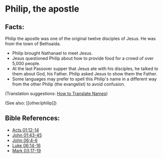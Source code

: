 # Philip, the apostle #

## Facts: ##

Philip the apostle was one of the original twelve disciples of Jesus. He was from the town of Bethsaida.

* Philip brought Nathanael to meet Jesus.
* Jesus questioned Philip about how to provide food for a crowd of over 5,000 people.
* At the last Passover supper that Jesus ate with his disciples, he talked to them about God, his Father. Philip asked Jesus to show them the Father.
* Some languages may prefer to spell this Philip's name in a different way from the other Philip (the evangelist) to avoid confusion.

(Translation suggestions: [How to Translate Names](en/ta-vol1/translate/man/translate-names))

(See also: [[other/philip]])

## Bible References: ##

* [Acts 01:12-14](en/tn/act/help/01/12)
* [John 01:43-45](en/tn/jhn/help/01/43)
* [John 06:4-6](en/tn/jhn/help/06/04)
* [Luke 06:14-16](en/tn/luk/help/06/14)
* [Mark 03:17-19](en/tn/mrk/help/03/17)